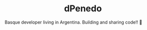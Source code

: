 <!-- <div align="center"> -->
<!--   <img alt="dPenedo logo" src="/logodpenedo.png" width="70" /> -->
<!-- </div> -->
<h1 align="center">
  dPenedo
</h1>

Basque developer living in Argentina. Building and sharing code!! 🚀


<!-- ## Table Of Contents -->
<!---->
<!-- 1. [Key Features](#key-features) -->
<!-- 2. [Demo](#demo-💻) -->
<!-- 3. [Quick start](#quick-start) -->
<!-- 4. [Preview](#preview) -->
<!-- 5. [Commands](#commands) -->
<!-- 6. [Configure](#configure) -->
<!-- 7. [Adding Posts](#adding-posts) -->
<!--    - [Frontmatter](#frontmatter) -->
<!--    - [Frontmatter Snippet](#frontmatter-snippet) -->
<!-- 8. [Pagefind search](#pagefind-search) -->
<!-- 9. [Analytics](#analytics) -->
<!-- 10. [Deploy](#deploy) -->
<!-- 11. [Acknowledgment](#acknowledgment) -->
<!---->
<!-- ## Key Features -->
<!---->
<!-- - Astro v4 Fast 🚀 -->
<!-- - TailwindCSS Utility classes -->
<!-- - Accessible, semantic HTML markup -->
<!-- - Responsive & SEO-friendly -->
<!-- - Dark / Light mode, using Tailwind and CSS variables -->
<!-- - [Astro Assets Integration](https://docs.astro.build/en/guides/assets/) for optimised images -->
<!-- - MD & [MDX](https://docs.astro.build/en/guides/markdown-content/#mdx-only-features) posts -->
<!-- - [Satori](https://github.com/vercel/satori) for creating open graph png images -->
<!-- - Pagination -->
<!-- - [Automatic RSS feed](https://docs.astro.build/en/guides/rss) -->
<!-- - [Webmentions](https://webmention.io/) -->
<!-- - Auto-generated [sitemap](https://docs.astro.build/en/guides/integrations-guide/sitemap/) -->
<!-- - [Pagefind](https://pagefind.app/) static search library integration -->
<!-- - [Astro Icon](https://github.com/natemoo-re/astro-icon) svg icon component -->
<!-- - [Expressive Code](https://expressive-code.com/) source code and syntax highlighter -->
<!---->
<!-- ## Demo 💻 -->
<!---->
<!-- Check out the [Demo](https://astro-cactus.chriswilliams.dev/), hosted on Netlify -->
<!---->
<!-- ## Quick start -->
<!---->
<!-- [Create a new repo](https://github.com/chrismwilliams/astro-theme-cactus/generate) from this template. -->
<!---->
<!-- ```bash -->
<!-- # npm 7+ -->
<!-- npm create astro@latest -- --template chrismwilliams/astro-theme-cactus -->
<!---->
<!-- # pnpm -->
<!-- pnpm dlx create-astro --template chrismwilliams/astro-theme-cactus -->
<!-- ``` -->
<!---->
<!-- [![Deploy with Netlify](https://www.netlify.com/img/deploy/button.svg)](https://app.netlify.com/start/deploy?repository=https://github.com/chrismwilliams/astro-theme-cactus) [![Deploy with Vercel](https://vercel.com/button)](https://vercel.com/new/clone?repository-url=https%3A%2F%2Fgithub.com%2Fchrismwilliams%2Fastro-theme-cactus&project-name=astro-theme-cactus) -->
<!---->
<!-- ## Preview -->
<!---->
<!-- ![Astro Theme Cactus in a light theme mode](https://github.com/chrismwilliams/astro-theme-cactus/assets/12715988/84c89d42-4525-4674-b10c-6d6ebdc06382) -->
<!---->
<!-- ![Astro Theme Cactus in a dark theme mode](https://github.com/chrismwilliams/astro-theme-cactus/assets/12715988/e0e575e2-445f-4c2d-a812-b5b53d2d9031) -->
<!---->
<!-- ## Commands -->
<!---->
<!-- Replace pnpm with your choice of npm / yarn -->
<!---->
<!-- | Command          | Action                                                         | -->
<!-- | :--------------- | :------------------------------------------------------------- | -->
<!-- | `pnpm install`   | Installs dependencies                                          | -->
<!-- | `pnpm dev`       | Starts local dev server at `localhost:3000`                    | -->
<!-- | `pnpm build`     | Build your production site to `./dist/`                        | -->
<!-- | `pnpm postbuild` | Pagefind script to build the static search of your blog posts  | -->
<!-- | `pnpm preview`   | Preview your build locally, before deploying                   | -->
<!-- | `pnpm sync`      | Generate types based on your config in `src/content/config.ts` | -->
<!---->
<!-- ## Configure -->
<!---->
<!-- - Edit the config file `src/site.config.ts` for basic site meta data -->
<!--   - Read [this post](http://astro-cactus.chriswilliams.dev/posts/webmentions/) for adding webmentions to your site, otherwise set `siteConfig.webmentions.link` to an empty value. -->
<!-- - Update file `astro.config.ts` site property with your own domain. -->
<!-- - Replace & update files within the `/public` folder: -->
<!--   - favicon.ico & other social icons -->
<!--   - robots.txt - update the Sitemap url to your own domain -->
<!--   - manifest.webmanifest -->
<!-- - Modify file `src/styles/global.css` with your own light and dark styles. -->
<!--   - You can also modify the theme(s) for markdown code blocks generated by [Expressive Code](https://expressive-code.com). Astro Cactus has both a dark (dracula) and light (github-light) theme, which can be found in `src/site.config.ts`. You can find more theme(s) and options [here](https://expressive-code.com/guides/themes/#available-themes). -->
<!-- - Edit social links in `src/components/SocialList.astro` to add/replace your media profile. Icons can be found @ [icones.js.org](https://icones.js.org/), per [Astro Icon's instructions](https://www.astroicon.dev/guides/customization/#find-an-icon-set). -->
<!-- - Create / edit posts for your blog within `src/content/post/` with .md/mdx file(s). See [below](#adding-posts) for more details. -->
<!-- - OG Image: -->
<!--   - If you would like to change the style of the generated image the Satori library creates, open up `src/pages/og-image/[slug].png.ts` to the markup function where you can edit the html/tailwind-classes as necessary. You can also use this [satori playground](https://og-playground.vercel.app/) to aid your design. -->
<!--   - If you would like to generate svg og images rather than the default .png ones, you will need to remove the @resvg/resvg-js library, and return the svg within the body of the get function from the file `src/pages/og-image/[slug].png.ts`. -->
<!--   - You can also create your own og images and skip satori generating it for you by adding an ogImage property in the frontmatter with a link to the asset, an example can be found in `src/content/post/social-image.md`. More info on frontmatter can be found [here](#frontmatter) -->
<!-- - Optional: -->
<!--   - Fonts: This theme sets the body element to the font family `font-mono`, located in the global css file `src/styles/global.css`. You can change fonts by removing the variant `font-mono`, after which TailwindCSS will default to the `font-sans` [font family stack](https://tailwindcss.com/docs/font-family). -->
<!---->
<!-- ## Adding posts -->
<!---->
<!---->
<!-- ### Frontmatter -->
<!---->
<!-- | Property (\* required) | Description                                                                                                                                                                                                                                                                                                  | -->
<!-- | ---------------------- | ------------------------------------------------------------------------------------------------------------------------------------------------------------------------------------------------------------------------------------------------------------------------------------------------------------ | -->
<!-- | title \*               | Self explanatory. Used as the text link to the post, the h1 on the posts' page, and the pages title property. Has a max length of 60 chars, set in `src/content/config.ts`                                                                                                                                   | -->
<!-- | description \*         | Similar to above, used as the seo description property. Has a min length of 50 and a max length of 160 chars, set in the post schema.                                                                                                                                                                        | -->
<!-- | publishDate \*         | Again pretty simple. To change the date format/locale, currently **en-GB**, update the date option in `src/site.config.ts`. Note you can also pass additional options to the component `<FormattedDate>` if required.                                                                                        | -->
<!-- | updatedDate            | This is an optional date representing when a post has been updated, in the same format as the publishDate. Note that by providing this field, the sorting function, found in `src/utils/post.ts`, `sortMDByDate` will order by this field rather than its published date.                                    | -->
<!-- | tags                   | Tags are optional with any created post. Any new tag(s) will be shown in `yourdomain.com/posts` & `yourdomain.com/tags`, and generate the page(s) `yourdomain.com/tags/[yourTag]`                                                                                                                            | -->
<!-- | coverImage             | This is an optional object that will add a cover image to the top of a post. Include both a `src`: "_path-to-image_" and `alt`: "_image alt_". You can view an example in `src/content/post/cover-image.md`.                                                                                                 | -->
<!-- | ogImage                | This is an optional property. An OG Image will be generated automatically for every post where this property **isn't** provided. If you would like to create your own for a specific post, include this property and a link to your image, the theme will then skip automatically generating one.            | -->
<!-- | draft                  | This is an optional property as it is set to false by default in the schema. By adding true, the post will be filtered out of the production build in a number of places, inc. getAllPosts() calls, og-images, rss feeds, and generated page[s]. You can view an example in `src/content/post/draft-post.md` | -->
<!---->
<!-- ### Frontmatter snippet -->
<!---->
<!-- Astro Cactus includes a helpful VSCode snippet which creates a frontmatter 'stub' for a blog post, found here -> `.vscode/post.code-snippets`. Start typing the word `frontmatter` on your newly created .md(x) file to trigger it. Visual Studio Code snippets appear in IntelliSense via (⌃Space) on mac, (Ctrl+Space) on windows. -->
<!---->
<!-- ## Pagefind search -->
<!---->
<!-- This integration brings a static search feature for searching blog posts. In its current form, pagefind only works once the site has been built. This theme adds a postbuild script that should be run after Astro has built the site. You can preview locally by running both build && postbuild. -->
<!---->
<!-- Search results only includes blog posts. If you would like to include other/all your pages, remove/re-locate the attribute `data-pagefind-body` to the article tag found in `src/layouts/BlogPost.astro`. -->
<!---->
<!-- It also allows you to filter posts by tags added in the frontmatter of blog posts. If you would rather remove this, remove the data attribute `data-pagefind-filter="tag"` from the link in `src/components/blog/Hero.astro`. -->
<!---->
<!-- If you would rather not include this integration, simply remove the component `src/components/Search.astro`, and uninstall both `@pagefind/default-ui` & `pagefind` from package.json. You will also need to remove the postbuild script from here as well. -->
<!---->
<!-- You can reduce the initial css payload of your css, as demonstrated [here](https://github.com/chrismwilliams/astro-theme-cactus/pull/145#issue-1943779868), by lazy loading the web components styles. -->
<!---->
<!-- ## Analytics -->
<!---->
<!-- You may want to track the number of visitors you receive to your blog/website in order to understand trends and popular posts/pages you've created. There are a number of providers out there one could use, including web hosts such as [vercel](https://vercel.com/analytics), [netlify](https://www.netlify.com/products/analytics/), and [cloudflare](https://www.cloudflare.com/web-analytics/). -->
<!---->
<!-- This theme/template doesn't include a specific solution due to there being a number of use cases and/or options which some people may or may not use. -->
<!---->
<!-- You may be asked to included a snippet inside the **HEAD** tag of your website when setting it up, which can be found in `src/layouts/Base.astro`. Alternatively, you could add the snippet in `src/components/BaseHead.astro`. -->
<!---->
<!-- ## Deploy -->
<!---->
<!-- [Astro docs](https://docs.astro.build/en/guides/deploy/) has a great section and breakdown of how to deploy your own Astro site on various platforms and their idiosyncrasies. -->
<!---->
<!-- By default the site will be built (see [Commands](#commands) section above) to a `/dist` directory. -->
<!---->
<!-- ## Acknowledgment -->
<!---->
<!-- This theme was inspired by [Hexo Theme Cactus](https://github.com/probberechts/hexo-theme-cactus) -->
<!---->
<!-- ## License -->
<!---->
<!-- MIT -->
<!-- # dpenedo -->

